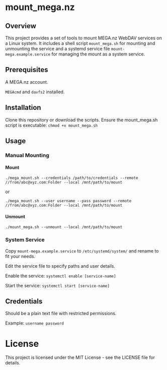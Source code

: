 # mount_mega.nz

## Overview

This project provides a set of tools to mount MEGA.nz WebDAV services on a Linux system. It includes a shell script `mount_mega.sh` for mounting and unmounting the service and a systemd service file `mount-mega.example.service` for managing the mount as a system service.

## Prerequisites

A MEGA.nz account.

`MEGAcmd` and `davfs2` installed.

## Installation

Clone this repository or download the scripts. Ensure the mount_mega.sh script is executable: `chmod +x mount_mega.sh`

## Usage

### Manual Mounting

#### Mount

`./mega_mount.sh --credentials /path/to/credentials --remote //from/abc@xyz.com:Folder --local /mnt/path/to/mount`

or

`./mega_mount.sh --user username --pass password --remote //from/abc@xyz.com:Folder --local /mnt/path/to/mount`

#### Unmount

`./mount_mega.sh --unmount --local /mnt/path/to/mount`

### System Service

Copy `mount-mega.example.service` to `/etc/systemd/system/` and rename to fit your needs.

Edit the service file to specify paths and user details.

Enable the service: `systemctl enable [service-name]`

Start the service: `systemctl start [service-name]`

## Credentials

Should be a plain text file with restricted permissions.

Example: `username password`

# License

This project is licensed under the MIT License - see the LICENSE file for details.
